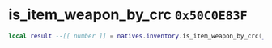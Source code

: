 # is_item_weapon_by_crc `0x50C0E83F`

```lua
local result --[[ number ]] = natives.inventory.is_item_weapon_by_crc(_unk0 --[[ number ]])
```